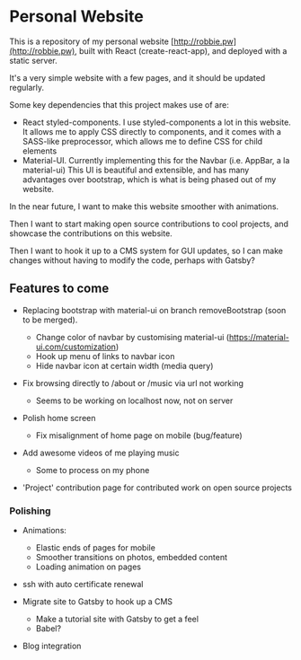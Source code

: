 # Personal Website

This is a repository of my personal website [http://robbie.pw](http://robbie.pw), built with React (create-react-app), and deployed with a static server.

It's a very simple website with a few pages, and it should be updated regularly.

Some key dependencies that this project makes use of are:
* React styled-components.
            I use styled-components a lot in this website. It allows me to apply CSS directly to components, and it
            comes with a SASS-like preprocessor, which allows me to define CSS for child elements      
* Material-UI.
            Currently implementing this for the Navbar (i.e. AppBar, a la material-ui)
            This UI is beautiful and extensible, and has many advantages over bootstrap, which is
            what is being phased out of my website.

In the near future, I want to make this website smoother with animations. 

Then I want to start making open source contributions to cool projects, and showcase the contributions
on this website.

Then I want to hook it up to a CMS system for GUI updates, so I can make changes without
having to modify the code, perhaps with Gatsby?

## Features to come

* Replacing bootstrap with material-ui on branch removeBootstrap (soon to be merged).
   * Change color of navbar by customising material-ui (https://material-ui.com/customization)
   * Hook up menu of links to navbar icon
   * Hide navbar icon at certain width (media query)

* Fix browsing directly to /about or /music via url not working 
   * Seems to be working on localhost now, not on server 

* Polish home screen
   * Fix misalignment of home page on mobile (bug/feature)

* Add awesome videos of me playing music
   * Some to process on my phone

* 'Project' contribution page for contributed work on open source projects

### Polishing 
         
* Animations:
   * Elastic ends of pages for mobile
   * Smoother transitions on photos, embedded content
   * Loading animation on pages

* ssh with auto certificate renewal

* Migrate site to Gatsby to hook up a CMS
  * Make a tutorial site with Gatsby to get a feel
  * Babel?

* Blog integration
